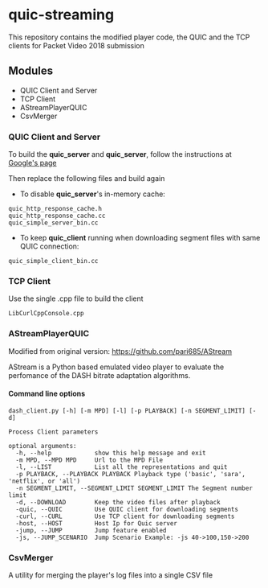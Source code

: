 # quic-streaming

This repository contains the modified player code, the QUIC and the TCP clients for Packet Video 2018 submission

## Modules


* QUIC Client and Server
* TCP Client
* AStreamPlayerQUIC
* CsvMerger


### QUIC Client and Server

To build the **quic_server** and **quic_server**, follow the instructions at
[Google's page](https://www.chromium.org/quic/playing-with-quic)

Then replace the following files and build again

* To disable **quic_server**'s in-memory cache:
```
quic_http_response_cache.h
quic_http_response_cache.cc
quic_simple_server_bin.cc
```

* To keep **quic_client** running when downloading segment files with same QUIC connection:
```
quic_simple_client_bin.cc
```

### TCP Client
Use the single .cpp file to build the client
```
LibCurlCppConsole.cpp
```

### AStreamPlayerQUIC

Modified from original version:  https://github.com/pari685/AStream

AStream is a Python based emulated video player to evaluate the perfomance of the DASH bitrate adaptation algorithms.

#### Command line options

```
dash_client.py [-h] [-m MPD] [-l] [-p PLAYBACK] [-n SEGMENT_LIMIT] [-d]

Process Client parameters

optional arguments:
  -h, --help            show this help message and exit
  -m MPD, --MPD MPD     Url to the MPD File
  -l, --LIST            List all the representations and quit
  -p PLAYBACK, --PLAYBACK PLAYBACK Playback type ('basic', 'sara', 'netflix', or 'all')
  -n SEGMENT_LIMIT, --SEGMENT_LIMIT SEGMENT_LIMIT The Segment number limit
  -d, --DOWNLOAD        Keep the video files after playback
  -quic, --QUIC         Use QUIC client for downloading segments
  -curl, --CURL         Use TCP client for downloading segments  
  -host, --HOST			Host Ip for Quic server
  -jump, --JUMP			Jump feature enabled
  -js, --JUMP_SCENARIO  Jump Scenario Example: -js 40->100,150->200
```
### CsvMerger
A utility for merging the player's log files into a single CSV file

